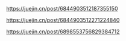 https://juejin.cn/post/6844903512187355150

https://juejin.cn/post/6844903512271224840



https://juejin.cn/post/6898553756829384712

